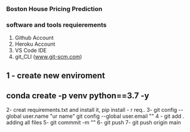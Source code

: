 ### Boston House Pricing Prediction
### software and tools requierements
1. Github Account
2. Heroku Account 
3. VS Code IDE
4. git_CLI (www.git-scm.com) 


1 - create new enviroment
--
conda create -p venv python==3.7 -y 
--
2- creat requirements.txt and install it, pip install - r req..
3- git config --global user.name "ur name"
git config --global user.email ""
4 - git add . adding all files
5- git commmit -m ""
6- git push
7- git push origin main


